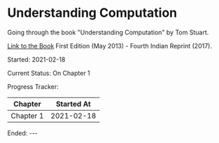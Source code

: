 # Understanding Computation

Going through the book "Understanding Computation" by Tom Stuart. 

[Link to the Book](https://computationbook.com/) First Edition (May 2013) - Fourth Indian Reprint (2017).

Started: 2021-02-18

Current Status: On Chapter 1

Progress Tracker:

 Chapter  | Started At 
--------- | ----------
Chapter 1 | 2021-02-18

Ended: ---


